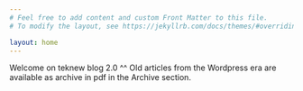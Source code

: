 ```yaml
---
# Feel free to add content and custom Front Matter to this file.
# To modify the layout, see https://jekyllrb.com/docs/themes/#overriding-theme-defaults

layout: home
---
```


Welcome on teknew blog 2.0 ^^
Old articles from the Wordpress era are available as archive in pdf in the Archive section.
